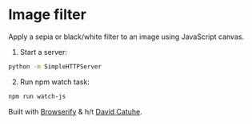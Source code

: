 # Image filter

Apply a sepia or black/white filter to an image using JavaScript canvas.

1) Start a server:
```sh
python -m SimpleHTTPServer
```

2) Run npm watch task:
```sh
npm run watch-js
```

Built with [Browserify](browserify.org) & h/t [David Catuhe](https://twitter.com/deltakosh).